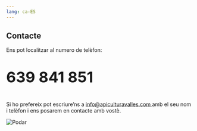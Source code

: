 ```yaml
---
lang: ca-ES
---
```


## Contacte

Ens pot localitzar al numero de telèfon:

<p style="font-size:40px"><strong>639 841 851</strong></p>

Si ho prefereix pot escriure’ns a [info@apiculturavalles.com ](mailto:info@apiculturavalles.com) amb el seu nom i telèfon i ens posarem en contacte amb vostè.

<img src="/img/ubicacio.jpeg" alt="Podar" class="is-style-rounded">